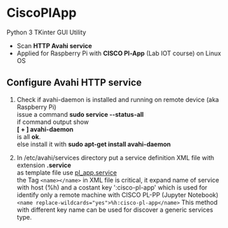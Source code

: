 # CiscoPlApp  
Python 3 TKinter GUI  Utility
* Scan **HTTP Avahi service**
* Applied for Raspberry Pi with **CISCO Pl-App** (Lab IOT course) on Linux OS  
## Configure Avahi HTTP service
1. Check if avahi-daemon is installed and running  on remote device (aka  Raspberry Pi)  
issue a command **sudo service --status-all**  
if command output show  
**[ + ]  avahi-daemon**  
is all **ok**.  
else install it with **sudo apt-get install avahi-daemon**  

2. In /etc/avahi/services directory put a service definition XML file with extension **.service**  
as template file use  [pl_app.service](https://github.com/augustodoc/CiscoPlApp/blob/master/pl_app.service)  
the Tag ``<name></name>`` in XML file is critical, it expand name of service with host (%h) and a costant key ':cisco-pl-app'    which is used for identify only a remote machine with CISCO PL-PP (Jupyter Notebook)  
``
<name replace-wildcards="yes">%h:cisco-pl-app</name>
``
This method with different key name can be used for discover a generic services type. 

